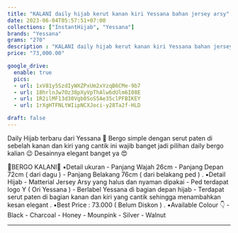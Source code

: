 ```yaml
---
title: "KALANI daily hijab kerut kanan kiri Yessana bahan jersey arsy"
date: 2023-06-04T05:57:51+07:00
collections: ["InstantHijab", "Yessana"]
brands: "Yessana"
grams: "270"
description : "KALANI daily hijab kerut kanan kiri Yessana bahan jersey arsy"
price: "73,000.00"

google_drive:
  enable: true
  pics:
  - url: 1xV81y5SzdIyWXZPxUm2xYzqB6CMe-9b7
  - url: 18hrlnJw7Oz38pXyVpThAlw6dUlm6I08E
  - url: 1R2ilMF13d30Vgb0SoS5Ae35clPFBIKEY
  - url: 1rXgHTFNLtWIipNCXJoci-y28Ta2f-HLD

draft: false
---
```


Daily Hijab terbaru dari Yessana 🥳
Bergo simple dengan serut paten di sebelah kanan dan kiri yang cantik ini wajib banget jadi pilihan daily bergo kalian 😉
Desainnya elegant banget ya 😍

🌺BERGO KALANI🌺
▪️Detail ukuran
     - Panjang Wajah 26cm 
     - Panjang Depan 72cm ( dari dagu )
     - Panjang Belakang 76cm ( dari belakang ped ) 
.
▪️Detail Hijab
      - Matterial Jersey Arsy yang halus dan nyaman dipakai
      - Ped terdapat logo Y ( Ori Yessana )
      - Berlabel Yessana di bagian depan hijab
      - Terdapat serut paten di bagian kanan dan kiri yang cantik sehingga menambahkan kesan elegant
.
▪️Best Price : 73.000 ( Belum Diskon ) 
.
▪️Available Colour 👇
    - Black
    - Charcoal
    - Honey
    - Mounpink
    - Silver
    - Walnut

----------        
